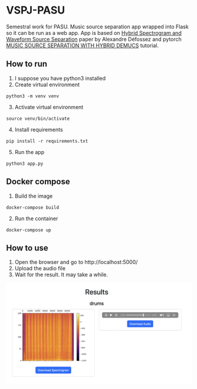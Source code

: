# VSPJ-PASU
Semestral work for PASU. Music source separation app wrapped into Flask so it can be run as a web app.
App is based on [Hybrid Spectrogram and Waveform Source Separation](https://arxiv.org/abs/2111.03600) paper by Alexandre Défossez and pytorch [MUSIC SOURCE SEPARATION WITH HYBRID DEMUCS](https://pytorch.org/audio/main/tutorials/hybrid_demucs_tutorial.html) tutorial.

## How to run
1. I suppose you have python3 installed
2. Create virtual environment
```
python3 -m venv venv
```
3. Activate virtual environment
```
source venv/bin/activate
```
4. Install requirements
```
pip install -r requirements.txt
```

5. Run the app
```
python3 app.py
```

## Docker compose
1. Build the image
```
docker-compose build
```
2. Run the container
```
docker-compose up
```

## How to use
1. Open the browser and go to http://localhost:5000/
2. Upload the audio file
3. Wait for the result. It may take a while.

![Screenshot of the app](docs/ss.png)